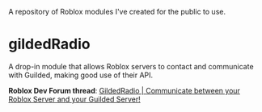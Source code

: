 A repository of Roblox modules I've created for the public to use.

# gildedRadio
A drop-in module that allows Roblox servers to contact and communicate with Guilded, making good use of their API.

**Roblox Dev Forum thread**: [GildedRadio | Communicate between your Roblox Server and your Guilded Server!](https://devforum.roblox.com/t/gildedradio-communicate-between-your-roblox-server-and-your-guilded-server/2274668)
